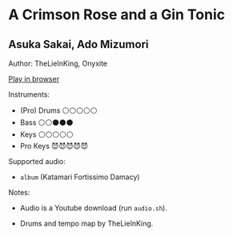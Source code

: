 # A Crimson Rose and a Gin Tonic

## Asuka Sakai, Ado Mizumori

Author: TheLieInKing, Onyxite

[Play in browser](http://pages.cs.wisc.edu/~tolly/customs/?title=a-crimson-rose-and-a-gin-tonic&artist=other)

Instruments:

  * (Pro) Drums ⚪️⚪️⚪️⚪️⚪️
  * Bass ⚪️⚪️⚫️⚫️⚫️
  * Keys ⚪️⚪️⚪️⚪️⚪️
  * Pro Keys 😈😈😈😈😈

Supported audio:

  * `album` (Katamari Fortissimo Damacy)

Notes:

  * Audio is a Youtube download (run `audio.sh`).

  * Drums and tempo map by TheLieInKing.

